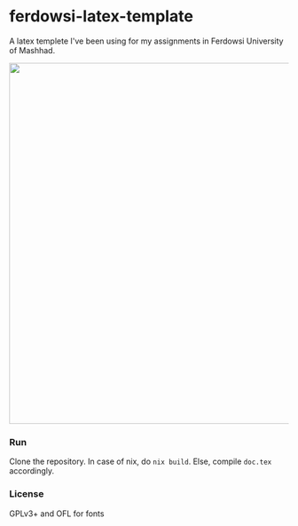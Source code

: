 # ferdowsi-latex-template
A latex templete I've been using for my assignments in Ferdowsi University of Mashhad.

<img src="https://i.imgur.com/nJARAmH.jpeg" width="650"/>

### Run
Clone the repository. In case of nix, do `nix build`. Else, compile `doc.tex` accordingly.

### License
GPLv3+ and OFL for fonts
